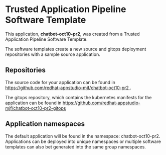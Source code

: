 # Trusted Application Pipeline Software Template

This application, **chatbot-oct10-pr2**, was created from a Trusted Application Pipeline Software Template.

The software templates create a new source and gitops deployment repositories with a sample source application. 

## Repositories

The source code for your application can be found in [https://github.com/redhat-appstudio-mjf/chatbot-oct10-pr2 ](https://github.com/redhat-appstudio-mjf/chatbot-oct10-pr2 ).
 
The gitops repository, which contains the kubernetes manifests for the application can be found in 
[https://github.com/redhat-appstudio-mjf/chatbot-oct10-pr2-gitops ](https://github.com/redhat-appstudio-mjf/chatbot-oct10-pr2-gitops ) 

## Application namespaces 

The default application will be found in the namespace: chatbot-oct10-pr2. Applications can be deployed into unique namespaces or multiple software templates can also bet generated into the same group namespaces.  